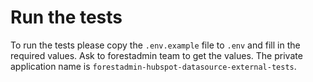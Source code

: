 # Run the tests

To run the tests please copy the `.env.example` file to `.env` and fill in the required values.
Ask to forestadmin team to get the values. The private application name is `forestadmin-hubspot-datasource-external-tests`.
